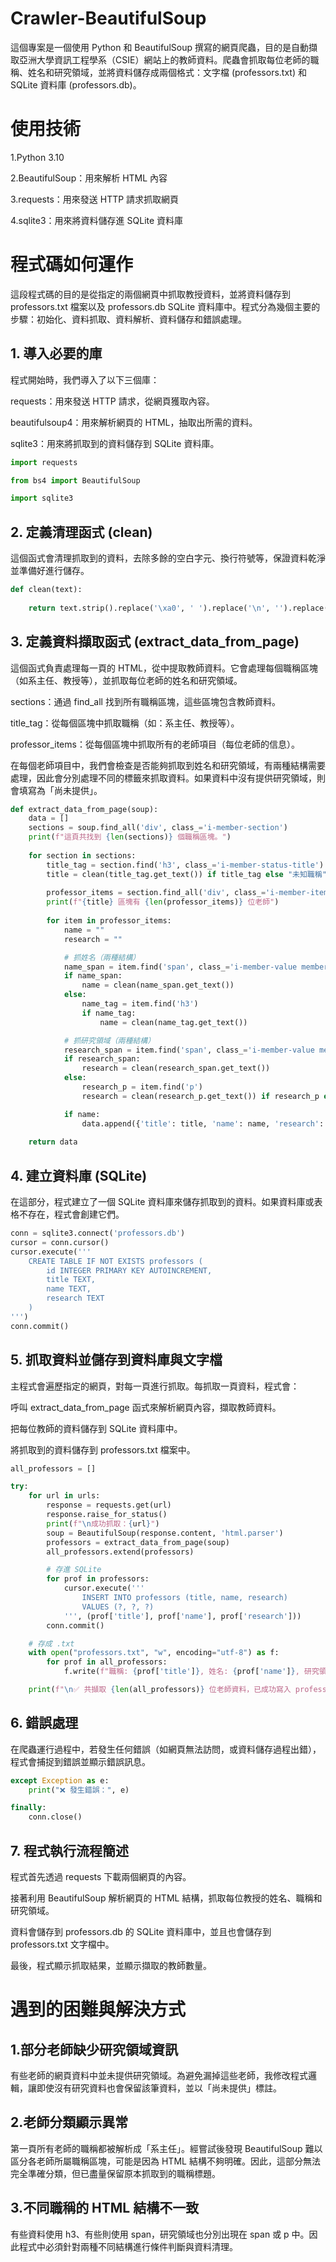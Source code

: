 # Crawler-BeautifulSoup

這個專案是一個使用 Python 和 BeautifulSoup 撰寫的網頁爬蟲，目的是自動擷取亞洲大學資訊工程學系（CSIE）網站上的教師資料。爬蟲會抓取每位老師的職稱、姓名和研究領域，並將資料儲存成兩個格式：文字檔 (professors.txt) 和 SQLite 資料庫 (professors.db)。

# 使用技術
1.Python 3.10

2.BeautifulSoup：用來解析 HTML 內容

3.requests：用來發送 HTTP 請求抓取網頁

4.sqlite3：用來將資料儲存進 SQLite 資料庫

# 程式碼如何運作
這段程式碼的目的是從指定的兩個網頁中抓取教授資料，並將資料儲存到 professors.txt 檔案以及 professors.db SQLite 資料庫中。程式分為幾個主要的步驟：初始化、資料抓取、資料解析、資料儲存和錯誤處理。

## 1. 導入必要的庫
程式開始時，我們導入了以下三個庫：

requests：用來發送 HTTP 請求，從網頁獲取內容。

beautifulsoup4：用來解析網頁的 HTML，抽取出所需的資料。

sqlite3：用來將抓取到的資料儲存到 SQLite 資料庫。

```python
import requests

from bs4 import BeautifulSoup

import sqlite3
```

## 2. 定義清理函式 (clean)
這個函式會清理抓取到的資料，去除多餘的空白字元、換行符號等，保證資料乾淨並準備好進行儲存。

```python
def clean(text):
    
    return text.strip().replace('\xa0', ' ').replace('\n', '').replace('\r', '')
```

## 3. 定義資料擷取函式 (extract_data_from_page)
這個函式負責處理每一頁的 HTML，從中提取教師資料。它會處理每個職稱區塊（如系主任、教授等），並抓取每位老師的姓名和研究領域。

sections：通過 find_all 找到所有職稱區塊，這些區塊包含教師資料。

title_tag：從每個區塊中抓取職稱（如：系主任、教授等）。

professor_items：從每個區塊中抓取所有的老師項目（每位老師的信息）。

在每個老師項目中，我們會檢查是否能夠抓取到姓名和研究領域，有兩種結構需要處理，因此會分別處理不同的標籤來抓取資料。如果資料中沒有提供研究領域，則會填寫為「尚未提供」。

```python
def extract_data_from_page(soup):
    data = []
    sections = soup.find_all('div', class_='i-member-section')
    print(f"這頁共找到 {len(sections)} 個職稱區塊。")
    
    for section in sections:
        title_tag = section.find('h3', class_='i-member-status-title')
        title = clean(title_tag.get_text()) if title_tag else "未知職稱"
        
        professor_items = section.find_all('div', class_='i-member-item')
        print(f"{title} 區塊有 {len(professor_items)} 位老師")
        
        for item in professor_items:
            name = ""
            research = ""

            # 抓姓名（兩種結構）
            name_span = item.find('span', class_='i-member-value member-data-value-name')
            if name_span:
                name = clean(name_span.get_text())
            else:
                name_tag = item.find('h3')
                if name_tag:
                    name = clean(name_tag.get_text())

            # 抓研究領域（兩種結構）
            research_span = item.find('span', class_='i-member-value member-data-value-7')
            if research_span:
                research = clean(research_span.get_text())
            else:
                research_p = item.find('p')
                research = clean(research_p.get_text()) if research_p else "尚未提供"

            if name:
                data.append({'title': title, 'name': name, 'research': research})
    
    return data
```

## 4. 建立資料庫 (SQLite)
在這部分，程式建立了一個 SQLite 資料庫來儲存抓取到的資料。如果資料庫或表格不存在，程式會創建它們。

```python
conn = sqlite3.connect('professors.db')
cursor = conn.cursor()
cursor.execute('''
    CREATE TABLE IF NOT EXISTS professors (
        id INTEGER PRIMARY KEY AUTOINCREMENT,
        title TEXT,
        name TEXT,
        research TEXT
    )
''')
conn.commit()
```

## 5. 抓取資料並儲存到資料庫與文字檔
主程式會遍歷指定的網頁，對每一頁進行抓取。每抓取一頁資料，程式會：

呼叫 extract_data_from_page 函式來解析網頁內容，擷取教師資料。

把每位教師的資料儲存到 SQLite 資料庫中。

將抓取到的資料儲存到 professors.txt 檔案中。

```python
all_professors = []

try:
    for url in urls:
        response = requests.get(url)
        response.raise_for_status()
        print(f"\n成功抓取：{url}")
        soup = BeautifulSoup(response.content, 'html.parser')
        professors = extract_data_from_page(soup)
        all_professors.extend(professors)

        # 存進 SQLite
        for prof in professors:
            cursor.execute('''
                INSERT INTO professors (title, name, research)
                VALUES (?, ?, ?)
            ''', (prof['title'], prof['name'], prof['research']))
        conn.commit()

    # 存成 .txt
    with open("professors.txt", "w", encoding="utf-8") as f:
        for prof in all_professors:
            f.write(f"職稱: {prof['title']}, 姓名: {prof['name']}, 研究領域: {prof['research']}\n")

    print(f"\n✅ 共擷取 {len(all_professors)} 位老師資料，已成功寫入 professors.txt 與 SQLite 資料庫")
```

## 6. 錯誤處理
在爬蟲運行過程中，若發生任何錯誤（如網頁無法訪問，或資料儲存過程出錯），程式會捕捉到錯誤並顯示錯誤訊息。

```python
except Exception as e:
    print("❌ 發生錯誤：", e)

finally:
    conn.close()
```

## 7. 程式執行流程簡述
程式首先透過 requests 下載兩個網頁的內容。

接著利用 BeautifulSoup 解析網頁的 HTML 結構，抓取每位教授的姓名、職稱和研究領域。

資料會儲存到 professors.db 的 SQLite 資料庫中，並且也會儲存到 professors.txt 文字檔中。

最後，程式顯示抓取結果，並顯示擷取的教師數量。

# 遇到的困難與解決方式
## 1.部分老師缺少研究領域資訊
有些老師的網頁資料中並未提供研究領域。為避免漏掉這些老師，我修改程式邏輯，讓即使沒有研究資料也會保留該筆資料，並以「尚未提供」標註。

## 2.老師分類顯示異常
第一頁所有老師的職稱都被解析成「系主任」。經嘗試後發現 BeautifulSoup 難以區分各老師所屬職稱區塊，可能是因為 HTML 結構不夠明確。因此，這部分無法完全準確分類，但已盡量保留原本抓取到的職稱標題。

## 3.不同職稱的 HTML 結構不一致
有些資料使用 h3、有些則使用 span，研究領域也分別出現在 span 或 p 中。因此程式中必須針對兩種不同結構進行條件判斷與資料清理。
